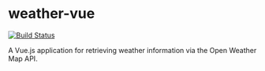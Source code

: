 # weather-vue

[![Build Status](https://travis-ci.org/austinwarrren/weather-vue.svg?branch=master)](https://travis-ci.org/austinwarrren/weather-vue)

A Vue.js application for retrieving weather information via the Open Weather Map API.
